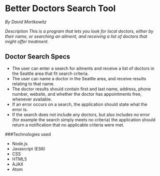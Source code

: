 # Better Doctors Search Tool

_By David Mortkowitz_

*Description*
_This is a program that lets you look for local doctors, either by their name, or searching an ailment, and receiving a list of doctors that might offer treatment._

## Doctor Search Specs
* The user can enter a search for ailments and receive a list of doctors in the Seattle area that fit search criteria.
* The user can name a doctor in the Seattle area, and receive results relating to that name.
* The doctor results should contain first and last name, address, phone number, website, and whether the doctor has appointments free, whenever available.
* If an error occurs on a search, the application should state what the error is.
* If the search does not include any doctors, but also includes no error (for example the search simply meets no criteria) the application should return a notification that no applicable criteria were met.

###Technologies used
* Node.js
* Javascript (ES6)
* CSS
* HTML5
* AJAX
* Atom
